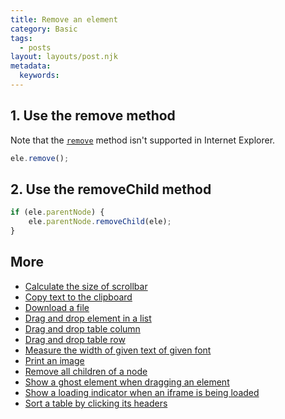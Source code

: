 ```yaml
---
title: Remove an element
category: Basic
tags:
  - posts
layout: layouts/post.njk
metadata:
  keywords:
---
```


## 1. Use the remove method

Note that the [`remove`](https://developer.mozilla.org/en-US/docs/Web/API/ChildNode/remove) method isn't supported in Internet Explorer.

```js
ele.remove();
```

## 2. Use the removeChild method

```js
if (ele.parentNode) {
    ele.parentNode.removeChild(ele);
}
```

## More

* [Calculate the size of scrollbar](/calculate-the-size-of-scrollbar)
* [Copy text to the clipboard](/copy-text-to-the-clipboard)
* [Download a file](/download-a-file)
* [Drag and drop element in a list](/drag-and-drop-element-in-a-list)
* [Drag and drop table column](/drag-and-drop-table-column)
* [Drag and drop table row](/drag-and-drop-table-row)
* [Measure the width of given text of given font](/measure-the-width-of-given-text-of-given-font)
* [Print an image](/print-an-image)
* [Remove all children of a node](/remove-all-children-of-a-node)
* [Show a ghost element when dragging an element](/show-a-ghost-element-when-dragging-an-element)
* [Show a loading indicator when an iframe is being loaded](/show-a-loading-indicator-when-an-iframe-is-being-loaded)
* [Sort a table by clicking its headers](/sort-a-table-by-clicking-its-headers)